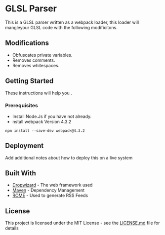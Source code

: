 # GLSL Parser
This is a GLSL parser written as a webpack loader, this loader will mangleyour GLSL code with the following modificitons.

Modifications 
------------- 
* Obfuscates private variables. 
* Removes comments.
* Removes whitespaces.

## Getting Started

These instructions will help you .

### Prerequisites

* Install Node.Js if you have not already.
* nstall webpack Version 4.3.2

```
npm install --save-dev webpack@4.3.2
```


## Deployment

Add additional notes about how to deploy this on a live system

## Built With

* [Dropwizard](http://www.dropwizard.io/1.0.2/docs/) - The web framework used
* [Maven](https://maven.apache.org/) - Dependency Management
* [ROME](https://rometools.github.io/rome/) - Used to generate RSS Feeds



## License

This project is licensed under the MIT License - see the [LICENSE.md](LICENSE.md) file for details



